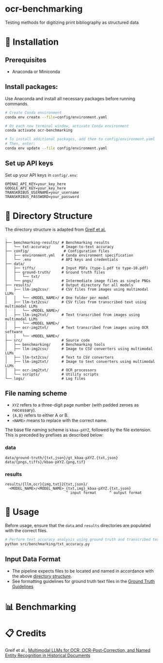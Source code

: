 # ocr-benchmarking

Testing methods for digitizing print bibliography as structured data

# 🚀 Installation

## Prerequisites

- Anaconda or Miniconda

## Install packages:

Use Anaconda and install all necessary packages before running commands.

```bash
# Create Conda environment
conda env create --file=config/environment.yaml

# On each new terminal window, activate Conda environment
conda activate ocr-benchmarking

# To install additional packages, add them to config/environment.yaml
# Then, enter:
conda env update --file config/environment.yaml
```

## Set up API keys

Set up your API keys in `config/.env`:

```
OPENAI_API_KEY=your_key_here
GOOGLE_API_KEY=your_key_here
TRANSKRIBUS_USERNAME=your_username
TRANSKRIBUS_PASSWORD=your_password
```

# 📁 Directory Structure

The directory structure is adapted from [Greif et al.](#-credits)

```
.
├── benchmarking-results/ # Benchmarking results
│   └── txt-accuracy/     # Image-to-text accuracy
├── config/                # Configuration files
│   ├── environment.yml   # Conda environment specification
│   └── .env              # API keys and credentials
├── data/
│   ├── tiffs/            # Input PDFs (type-1.pdf to type-10.pdf)
│   ├── ground-truth/     # Ground truth files
│   │   └── txt/          
│   └── pngs/             # Intermediate image files as single PNGs
├── results/              # Output directory for all models
│   ├── llm-img2csv/      # CSV files from images using multimodal LLMs
│   │   └── <MODEL_NAME>/ # One folder per model
│   ├── llm-txt2csv/      # CSV files from transcribed text using multimodal LLMs
│   │   └── <MODEL_NAME>/
│   ├── llm-img2txt/      # Text transcribed from images using multimodal LLMs
│   │   └── <MODEL_NAME>/
│   ├── ocr-img2txt/      # Text transcribed from images using OCR software
│   │   └── <MODEL_NAME>/
├── src/                  # Source code
│   ├── benchmarking/     # Benchmarking tools
│   ├── llm-img2csv/      # Image to CSV converters using multimodal LLMs
│   ├── llm-txt2csv/      # Text to CSV converters
│   ├── llm-img2txt/      # Image to text converters using multimodal LLMs
│   ├── ocr-img2txt/      # OCR processors
│   └── scripts/          # Utility scripts
└── logs/                 # Log files
```

## File naming scheme

- `XYZ` refers to a three-digit page number (with padded zeroes as necessary).
- `{A,B}` refers to either A or B.
- `<NAME>` means to replace with the correct name.

The base file naming scheme is `kbaa-pXYZ`, followed by the file extension.
This is preceded by prefixes as described below:

### data

```
data/ground-truth/{txt,json}/gt_kbaa-pXYZ.{txt,json}
data/{pngs,tiffs}/kbaa-pXYZ.{png,tif}
```

### results

```
results/{llm,ocr}{img,txt}2{txt,json}/
  <MODEL_NAME>/<MODEL_NAME>_{txt,img}_kbaa-pXYZ.{txt,json}
                            ^ input format      ^ output format
```

# 🔧 Usage

Before usage, ensure that the `data` and `results` directories are populated with the correct files.

```bash
# Perform text accuracy analysis using ground truth and transcribed text files
python src/benchmarking/txt_accuracy.py
```

## Input Data Format

- The pipeline expects files to be located and named in accordance with the above [directory structure](#-directory-structure).
- See formatting guidelines for ground truth text files in the [Ground Truth Guidelines](./ground-truth-guidelines.md)

# 📊 Benchmarking

# 📋 Credits

Greif et al., [Multimodal LLMs for OCR, OCR-Post-Correction, and Named Entity Recognition in Historical Documents](https://github.com/niclasgriesshaber/llm_historical_dataset_benchmarking)